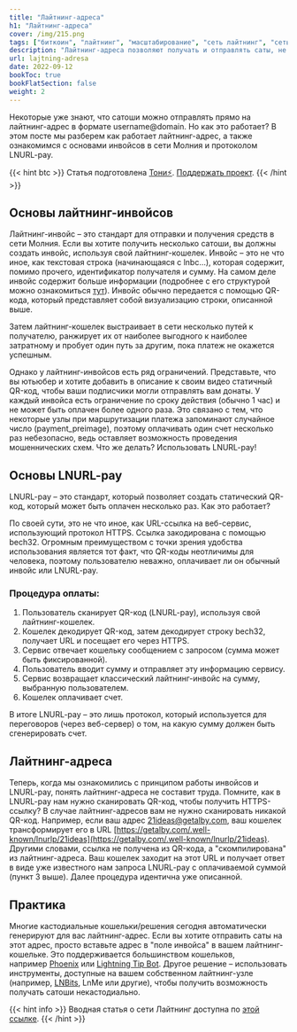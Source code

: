 ```yaml
---
title: "Лайтнинг-адреса"
h1: "Лайтнинг-адреса"
cover: /img/215.png
tags: ["биткоин", "лайтнинг", "масштабирование", "сеть лайтнинг", "сеть молния", "адреса", "платежи"]
description: "Лайтнинг-адреса позволяют получать и отправлять саты, не требуя при этом создавать каждый раз новые инвойсы. Эта статья пояснит как работает этот механизм."
url: lajtning-adresa
date: 2022-09-12
bookToc: true
bookFlatSection: false
weight: 2
---
```


Некоторые уже знают, что сатоши можно отправлять прямо на лайтнинг-адрес в формате username@domain. Но как это работает? В этом посте мы разберем как работает лайтнинг-адрес, а также ознакомимся с основами инвойсов в сети Молния и протоколом LNURL-pay.

{{< hint btc >}}
Статья подготовлена [Тони⚡️](https://snort.social/p/npub10awzknjg5r5lajnr53438ndcyjylgqsrnrtq5grs495v42qc6awsj45ys7). [Поддержать проект](/contribute/).
{{< /hint >}}

## Основы лайтнинг-инвойсов

Лайтнинг-инвойс – это стандарт для отправки и получения средств в сети Молния. Если вы хотите получить несколько сатоши, вы должны создать инвойс, используя свой лайтнинг-кошелек. Инвойс – это не что иное, как текстовая строка (начинающаяся с lnbc...), которая содержит, помимо прочего, идентификатор получателя и сумму. На самом деле инвойс содержит больше информации (подробнее с его структурой можно ознакомиться [тут](https://www.bolt11.org/)). Инвойс обычно передается с помощью QR-кода, который представляет собой визуализацию строки, описанной выше.

Затем лайтнинг-кошелек выстраивает в сети несколько путей к получателю, ранжирует их от наиболее выгодного к наиболее затратному и пробует один путь за другим, пока платеж не окажется успешным.

Однако у лайтнинг-инвойсов есть ряд ограничений. Представьте, что вы ютьюбер и хотите добавить в описание к своим видео статичный QR-код, чтобы ваши подписчики могли отправлять вам донаты. У каждый инвойса есть ограничение по сроку действия (обычно 1 час) и не может быть оплачен более одного раза. Это связано с тем, что некоторые узлы при маршрутизации платежа запоминают случайное число (payment_preimage), поэтому оплачивать один счет несколько раз небезопасно, ведь оставляет возможность проведения мошеннических схем. Что же делать? Использовать LNURL-pay!

## Основы LNURL-pay

LNURL-pay – это стандарт, который позволяет создать статический QR-код, который может быть оплачен несколько раз. Как это работает?

По своей сути, это не что иное, как URL-ссылка на веб-сервис, использующий протокол HTTPS. Ссылка закодирована с помощью bech32. Огромным преимуществом с точки зрения удобства использования является тот факт, что QR-коды неотличимы для человека, поэтому пользователю неважно, оплачивает ли он обычный инвойс или LNURL-pay.

### Процедура оплаты:

1. Пользователь сканирует QR-код (LNURL-pay), используя свой лайтнинг-кошелек.
2. Кошелек декодирует QR-код, затем декодирует строку bech32, получает URL и посещает его через HTTPS.
3. Сервис отвечает кошельку сообщением с запросом (сумма может быть фиксированной).
4. Пользователь вводит сумму и отправляет эту информацию сервису.
5. Сервис возвращает классический лайтнинг-инвойс на сумму, выбранную пользователем.
6. Кошелек оплачивает счет.

В итоге LNURL-pay – это лишь протокол, который используется для переговоров (через веб-сервер) о том, на какую сумму должен быть сгенерировать счет.

## Лайтнинг-адреса

Теперь, когда мы ознакомились с принципом работы инвойсов и LNURL-pay, понять лайтнинг-адреса не составит труда. Помните, как в LNURL-pay нам нужно сканировать QR-код, чтобы получить HTTPS-ссылку? В случае лайтнинг-адресов вам не нужно сканировать никакой QR-код. Например, если ваш адрес 21ideas@getalby.com, ваш кошелек трансформирует его в URL [https://getalby.com/.well-known/lnurlp/21ideas](https://getalby.com/.well-known/lnurlp/21ideas). Другими словами, ссылка не получена из QR-кода, а "скомпилирована" из лайтнинг-адреса. Ваш кошелек заходит на этот URL и получает ответ в виде уже известного нам запроса LNURL-pay с оплачиваемой суммой (пункт 3 выше). Далее процедура идентична уже описанной.

## Практика

Многие кастодиальные кошельки/решения сегодня автоматически генерируют для вас лайтнинг-адрес. Если вы хотите отправить саты на этот адрес, просто вставьте адрес в "поле инвойса" в вашем лайтнинг-кошельке. Это поддерживается большинством кошельков, например [Phoenix](/phoenix) или [Lightning Tip Bot](/lntips). Другое решение – использовать инструменты, доступные на вашем собственном лайтнинг-узле (например, [LNBits](/lnbits), LnMe или другие), чтобы получить возможность получать сатоши некастодиально.

{{< hint info >}}
Вводная статья о сети Лайтнинг доступна по [этой ссылке](/chto-takoe-laitning/).
{{< /hint >}}